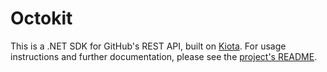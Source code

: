 # Octokit

This is a .NET SDK for GitHub's REST API, built on [Kiota](https://github.com/microsoft/kiota). For usage instructions and further documentation, please see the [project's README](https://github.com/octokit/dotnet-sdk/blob/main/README.md).

